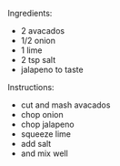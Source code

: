Ingredients:
- 2 avacados
- 1/2 onion
- 1 lime
- 2 tsp salt
- jalapeno to taste

Instructions:
- cut and mash avacados
- chop onion
- chop jalapeno
- squeeze lime
- add salt
- and mix well
